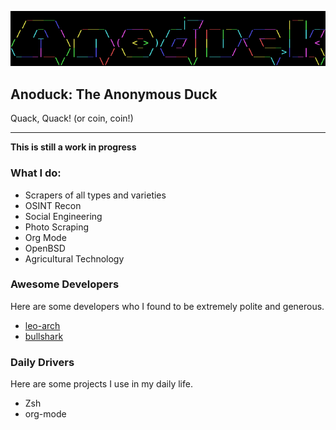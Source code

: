 ![Banner](me.svg)

## Anoduck: The Anonymous Duck

Quack, Quack! (or coin, coin!)

----------

**This is still a work in progress**

### What I do:

- Scrapers of all types and varieties
- OSINT Recon
- Social Engineering
- Photo Scraping
- Org Mode
- OpenBSD
- Agricultural Technology

### Awesome Developers

Here are some developers who I found to be extremely polite and generous.

- [leo-arch](https://github.com/leo-arch)
- [bullshark](https://github.com/bullshark)

### Daily Drivers

Here are some projects I use in my daily life.

- Zsh
- org-mode

